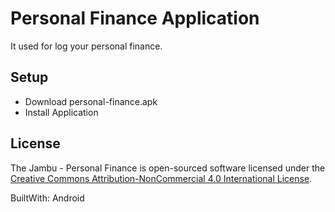 # Personal Finance Application

It used for log your personal finance.

## Setup
- Download personal-finance.apk
- Install Application

## License

The Jambu - Personal Finance is open-sourced software licensed under the [Creative Commons Attribution-NonCommercial 4.0 International License](https://creativecommons.org/licenses/by-nc/4.0/).

BuiltWith: Android
